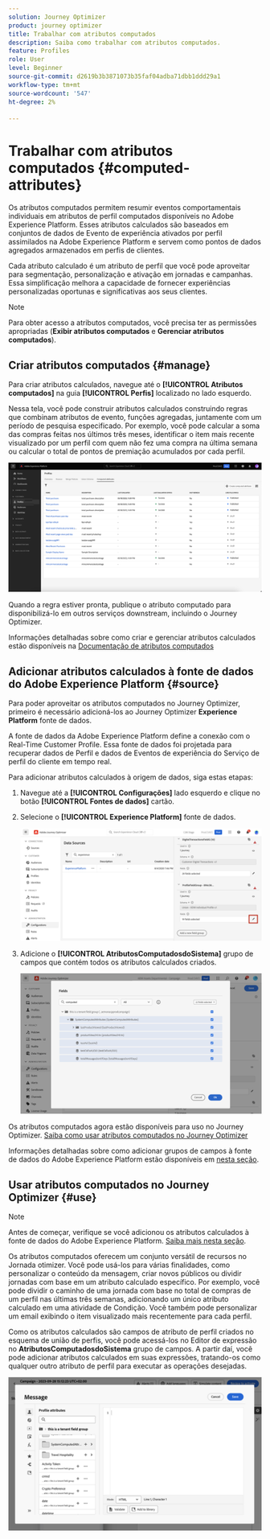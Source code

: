 ```yaml
---
solution: Journey Optimizer
product: journey optimizer
title: Trabalhar com atributos computados
description: Saiba como trabalhar com atributos computados.
feature: Profiles
role: User
level: Beginner
source-git-commit: d2619b3b3871073b35faf04adba71dbb1ddd29a1
workflow-type: tm+mt
source-wordcount: '547'
ht-degree: 2%

---
```



# Trabalhar com atributos computados {#computed-attributes}

Os atributos computados permitem resumir eventos comportamentais individuais em atributos de perfil computados disponíveis no Adobe Experience Platform. Esses atributos calculados são baseados em conjuntos de dados de Evento de experiência ativados por perfil assimilados na Adobe Experience Platform e servem como pontos de dados agregados armazenados em perfis de clientes.

Cada atributo calculado é um atributo de perfil que você pode aproveitar para segmentação, personalização e ativação em jornadas e campanhas. Essa simplificação melhora a capacidade de fornecer experiências personalizadas oportunas e significativas aos seus clientes.

>[!NOTE]
>
>Para obter acesso a atributos computados, você precisa ter as permissões apropriadas (**Exibir atributos computados** e **Gerenciar atributos computados**).

## Criar atributos computados {#manage}

Para criar atributos calculados, navegue até o **[!UICONTROL Atributos computados]** na guia **[!UICONTROL Perfis]** localizado no lado esquerdo.

Nessa tela, você pode construir atributos calculados construindo regras que combinam atributos de evento, funções agregadas, juntamente com um período de pesquisa especificado. Por exemplo, você pode calcular a soma das compras feitas nos últimos três meses, identificar o item mais recente visualizado por um perfil com quem não fez uma compra na última semana ou calcular o total de pontos de premiação acumulados por cada perfil.

![](assets/computed-attributes.png)

Quando a regra estiver pronta, publique o atributo computado para disponibilizá-lo em outros serviços downstream, incluindo o Journey Optimizer.

Informações detalhadas sobre como criar e gerenciar atributos calculados estão disponíveis na [Documentação de atributos computados](https://experienceleague.adobe.com/docs/experience-platform/profile/computed-attributes/overview.html)

## Adicionar atributos calculados à fonte de dados do Adobe Experience Platform {#source}

Para poder aproveitar os atributos computados no Journey Optimizer, primeiro é necessário adicioná-los ao Journey Optimizer **Experience Platform** fonte de dados.

A fonte de dados da Adobe Experience Platform define a conexão com o Real-Time Customer Profile. Essa fonte de dados foi projetada para recuperar dados de Perfil e dados de Eventos de experiência do Serviço de perfil do cliente em tempo real.

Para adicionar atributos calculados à origem de dados, siga estas etapas:

1. Navegue até a **[!UICONTROL Configurações]** lado esquerdo e clique no botão **[!UICONTROL Fontes de dados]** cartão.

1. Selecione o **[!UICONTROL Experience Platform]** fonte de dados.

   ![](assets/computed-attributes-add.png)

1. Adicione o **[!UICONTROL AtributosComputadosdoSistema]** grupo de campos que contém todos os atributos calculados criados.

   ![](assets/computed-attributes-fieldgroup.png)

Os atributos computados agora estão disponíveis para uso no Journey Optimizer. [Saiba como usar atributos computados no Journey Optimizer](#use)

Informações detalhadas sobre como adicionar grupos de campos à fonte de dados do Adobe Experience Platform estão disponíveis em [nesta seção](../datasource/adobe-experience-platform-data-source.md).

## Usar atributos computados no Journey Optimizer {#use}

>[!NOTE]
>
>Antes de começar, verifique se você adicionou os atributos calculados à fonte de dados do Adobe Experience Platform. [Saiba mais nesta seção](#source).

Os atributos computados oferecem um conjunto versátil de recursos no Jornada otimizer. Você pode usá-los para várias finalidades, como personalizar o conteúdo da mensagem, criar novos públicos ou dividir jornadas com base em um atributo calculado específico. Por exemplo, você pode dividir o caminho de uma jornada com base no total de compras de um perfil nas últimas três semanas, adicionando um único atributo calculado em uma atividade de Condição. Você também pode personalizar um email exibindo o item visualizado mais recentemente para cada perfil.

Como os atributos calculados são campos de atributo de perfil criados no esquema de união de perfis, você pode acessá-los no Editor de expressão no **AtributosComputadosdoSistema** grupo de campos. A partir daí, você pode adicionar atributos calculados em suas expressões, tratando-os como qualquer outro atributo de perfil para executar as operações desejadas.

![](assets/computed-attributes-ajo.png)
